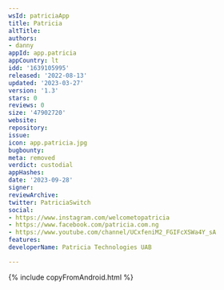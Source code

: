 ```yaml
---
wsId: patriciaApp
title: Patricia
altTitle: 
authors:
- danny
appId: app.patricia
appCountry: lt
idd: '1639105995'
released: '2022-08-13'
updated: '2023-03-27'
version: '1.3'
stars: 0
reviews: 0
size: '47902720'
website: 
repository: 
issue: 
icon: app.patricia.jpg
bugbounty: 
meta: removed
verdict: custodial
appHashes: 
date: '2023-09-28'
signer: 
reviewArchive: 
twitter: PatriciaSwitch
social:
- https://www.instagram.com/welcometopatricia
- https://www.facebook.com/patricia.com.ng
- https://www.youtube.com/channel/UCxfeniM2_FGIFcXSWa4Y_sA
features: 
developerName: Patricia Technologies UAB

---
```


{% include copyFromAndroid.html %}